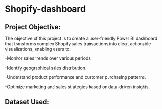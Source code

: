 # Shopify-dashboard
## Project Objective:
 The objective of this project is to create a user-friendly Power BI dashboard that transforms complex Shopify sales transactions into clear, actionable visualizations, enabling users to:
 
-Monitor sales trends over various periods.

-Identify geographical sales distribution.

-Understand product performance and customer purchasing patterns.

-Optimize marketing and sales strategies based on data-driven insights.

## Dataset Used:


